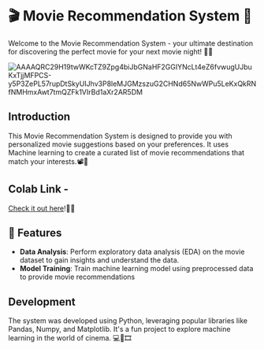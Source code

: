 # 🎬 Movie Recommendation System 🍿

Welcome to the Movie Recommendation System - your ultimate destination for discovering the perfect movie for your next movie night! 🎥🌟

![AAAAQRC29H19twWKcTZ9Zpg4biJbGNaHF2GGIYNcLt4eZ6fvwugUJbuKxTjjMFPCS-y5P3ZePL57rupDtSkyUIJhv3P8leMJGMzszuG2CHNd65NwWPu5LeKxQkRNfNMHmxAwt7tmQZFk1VIrBd1aXr2AR5DM](https://github.com/user-attachments/assets/ea94946b-5c62-4478-96fc-96c90496f530)

## Introduction
This Movie Recommendation System is designed to provide you with personalized movie suggestions based on your preferences. It uses Machine learning to create a curated list of movie recommendations that match your interests.📽️🔮

## Colab Link - 
[Check it out here](https://colab.research.google.com/drive/1PdIBspGd8aSV4-8Y9Q2xJY8vGY9f2c-Z)!🚀🌐

## 🚀 Features
- **Data Analysis**: Perform exploratory data analysis (EDA) on the movie dataset to gain insights and understand the data.
- **Model Training**: Train machine learning model using preprocessed data to provide movie recommendations

## Development
The system was developed using Python, leveraging popular libraries like Pandas, Numpy, and Matplotlib. It's a fun project to explore machine learning in the world of cinema. 💻🤖🎞️


